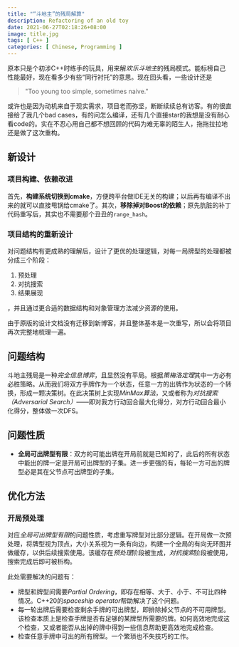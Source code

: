 ```yaml
---
title: "“斗地主”的残局解算"
description: Refactoring of an old toy
date: 2021-06-27T02:18:26+08:00
image: title.jpg
tags: [ C++ ]
categories: [ Chinese, Programming ]
---
```


原本只是个初涉C++时练手的玩具，用来解*欢乐斗地主*的残局模式。能标榜自己性能最好，现在看多少有些“同行衬托”的意思。现在回头看，一些设计还是
> "Too young too simple, sometimes naive."

或许也是因为动机来自于现实需求，项目老而弥坚，断断续续总有访客。有的很直接给了我几个bad cases，有的问怎么编译，还有几个直接star的我想是没有耐心看code的。实在不忍心用自己都不想回顾的代码为难无辜的陌生人，拖拖拉拉地还是做了这次重构。

## 新设计
### 项目构建、依赖改进
首先，**构建系统切换到cmake**，方便跨平台做IDE无关的构建；以后再有编译不出来的就可以直接甩锅给cmake了。其次，**移除掉对Boost的依赖**；原先肮脏的补丁代码重写后，其实也不需要那个丑丑的`range_hash`。

### 项目结构的重新设计
对问题结构有更成熟的理解后，设计了更优的处理逻辑，对每一局牌型的处理都被分成三个阶段：
1. 预处理
2. 对抗搜索
3. 结果展现

，并且通过更合适的数据结构和对象管理方法减少资源的使用。

由于原版的设计文档没有迁移到新博客，并且整体基本是一次重写，所以会将项目再次完整地梳理一遍。

## 问题结构
斗地主残局是一种*完全信息博弈*，且显然没有平局。根据*策梅洛定理*其中一方必有必胜策略。从而我们将双方手牌作为一个状态，任意一方的出牌作为状态的一个转换，形成一颗决策树。在此决策树上实现*MinMax算法*，又或者称为*对抗搜索（Adversarial Search）*——即对我方行动回合最大化得分，对方行动回合最小化得分，整体做一次DFS。

## 问题性质
- **全局可出牌型有限**：双方的可能出牌在开局前就是已知的了，此后的所有状态中能出的牌一定是开局可出牌型的子集。进一步更强的有，每轮一方可出的牌型必是其在父节点可出牌型的子集。

## 优化方法
### 开局预处理
对应*全局可出牌型有限*的问题性质，考虑重写牌型对比部分逻辑。在开局做一次预处理，将牌型视为顶点，大小关系视为一条有向边，构建一个全局的有向无环图并做缓存，以供后续搜索使用。该缓存在*预处理*阶段被生成，*对抗搜索*阶段被使用，搜索完成后即可被析构。

此处需要解决的问题有：
- 牌型和牌型间需要*Partial Ordering*，即存在相等、大于、小于、不可比四种情况。C++20的*spaceship operator*帮助解决了这个问题。
- 每一轮出牌后需要检查剩余手牌的可出牌型，即排除掉父节点的不可用牌型。该检查本质上是检查手牌是否有足够的某牌型所需要的牌。如何高效地完成这个检查，又或者能否从出掉的牌中得到一些信息帮助更高效地完成检查。
- 检查任意手牌中可出的所有牌型。一个繁琐也不失技巧的工作。